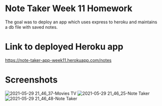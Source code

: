# Note Taker Week 11 Homework
The goal was to deploy an app which uses express to heroku and maintains a db file with saved notes.

# Link to deployed Heroku app
https://note-taker-app-week11.herokuapp.com/notes

# Screenshots
![2021-05-29 21_46_37-Movies   TV](https://user-images.githubusercontent.com/1855513/120092424-8eb23280-c0c7-11eb-87d6-eda53197341d.png)
![2021-05-29 21_46_25-Note Taker](https://user-images.githubusercontent.com/1855513/120092425-8eb23280-c0c7-11eb-9185-ef7a08fa6a80.png)
![2021-05-29 21_46_48-Note Taker](https://user-images.githubusercontent.com/1855513/120092427-8f4ac900-c0c7-11eb-8075-c6261c5b9829.png)

